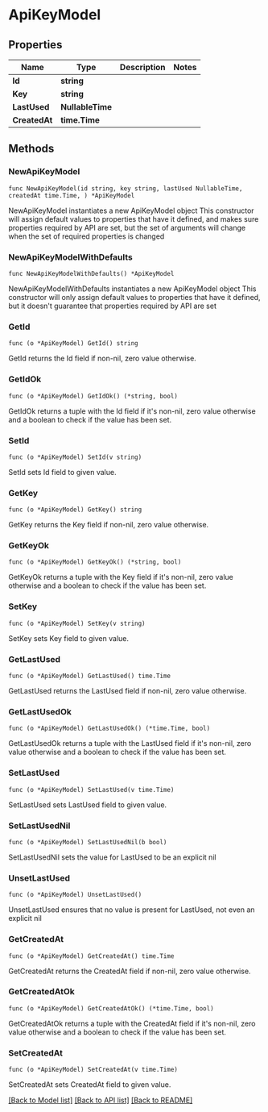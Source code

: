 # ApiKeyModel

## Properties

Name | Type | Description | Notes
------------ | ------------- | ------------- | -------------
**Id** | **string** |  | 
**Key** | **string** |  | 
**LastUsed** | **NullableTime** |  | 
**CreatedAt** | **time.Time** |  | 

## Methods

### NewApiKeyModel

`func NewApiKeyModel(id string, key string, lastUsed NullableTime, createdAt time.Time, ) *ApiKeyModel`

NewApiKeyModel instantiates a new ApiKeyModel object
This constructor will assign default values to properties that have it defined,
and makes sure properties required by API are set, but the set of arguments
will change when the set of required properties is changed

### NewApiKeyModelWithDefaults

`func NewApiKeyModelWithDefaults() *ApiKeyModel`

NewApiKeyModelWithDefaults instantiates a new ApiKeyModel object
This constructor will only assign default values to properties that have it defined,
but it doesn't guarantee that properties required by API are set

### GetId

`func (o *ApiKeyModel) GetId() string`

GetId returns the Id field if non-nil, zero value otherwise.

### GetIdOk

`func (o *ApiKeyModel) GetIdOk() (*string, bool)`

GetIdOk returns a tuple with the Id field if it's non-nil, zero value otherwise
and a boolean to check if the value has been set.

### SetId

`func (o *ApiKeyModel) SetId(v string)`

SetId sets Id field to given value.


### GetKey

`func (o *ApiKeyModel) GetKey() string`

GetKey returns the Key field if non-nil, zero value otherwise.

### GetKeyOk

`func (o *ApiKeyModel) GetKeyOk() (*string, bool)`

GetKeyOk returns a tuple with the Key field if it's non-nil, zero value otherwise
and a boolean to check if the value has been set.

### SetKey

`func (o *ApiKeyModel) SetKey(v string)`

SetKey sets Key field to given value.


### GetLastUsed

`func (o *ApiKeyModel) GetLastUsed() time.Time`

GetLastUsed returns the LastUsed field if non-nil, zero value otherwise.

### GetLastUsedOk

`func (o *ApiKeyModel) GetLastUsedOk() (*time.Time, bool)`

GetLastUsedOk returns a tuple with the LastUsed field if it's non-nil, zero value otherwise
and a boolean to check if the value has been set.

### SetLastUsed

`func (o *ApiKeyModel) SetLastUsed(v time.Time)`

SetLastUsed sets LastUsed field to given value.


### SetLastUsedNil

`func (o *ApiKeyModel) SetLastUsedNil(b bool)`

 SetLastUsedNil sets the value for LastUsed to be an explicit nil

### UnsetLastUsed
`func (o *ApiKeyModel) UnsetLastUsed()`

UnsetLastUsed ensures that no value is present for LastUsed, not even an explicit nil
### GetCreatedAt

`func (o *ApiKeyModel) GetCreatedAt() time.Time`

GetCreatedAt returns the CreatedAt field if non-nil, zero value otherwise.

### GetCreatedAtOk

`func (o *ApiKeyModel) GetCreatedAtOk() (*time.Time, bool)`

GetCreatedAtOk returns a tuple with the CreatedAt field if it's non-nil, zero value otherwise
and a boolean to check if the value has been set.

### SetCreatedAt

`func (o *ApiKeyModel) SetCreatedAt(v time.Time)`

SetCreatedAt sets CreatedAt field to given value.



[[Back to Model list]](../README.md#documentation-for-models) [[Back to API list]](../README.md#documentation-for-api-endpoints) [[Back to README]](../README.md)


